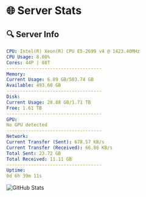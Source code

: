 # 🌐 Server Stats
## 🔍 Server Info
```yaml
CPU: Intel(R) Xeon(R) CPU E5-2699 v4 @ 1423.40MHz
CPU Usage: 8.00%
Cores: 44P | 88T
-----------------------------------
Memory:
Current Usage: 6.89 GB/503.74 GB
Available: 493.60 GB
-----------------------------------
Disk:
Current Usage: 20.88 GB/1.71 TB
Free: 1.61 TB
-----------------------------------
GPU:
No GPU detected
-----------------------------------
Network:
Current Transfer (Sent): 678.57 KB/s
Current Transfer (Received): 66.86 KB/s
Total Sent: 23.72 GB
Total Received: 11.11 GB
-----------------------------------
Uptime:
0d 6h 39m 11s
```
![GitHub Stats](https://img.shields.io/badge/Updated-2025-04-19_23:47:59-blue)